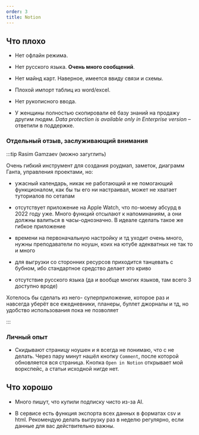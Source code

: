 ```yaml
---
order: 3
title: Notion
---
```


## Что плохо

-  Нет офлайн режима.

-  Нет русского языка. **Очень много сообщений**.

-  Нет майнд карт. Наверное, имеется ввиду связи и схемы.

-  Плохой импорт таблиц из word/excel.

-  Нет рукописного ввода.

-  У женщины полностью скопировали её базу знаний на продажу другим людям. *Data protection is available only in Enterprise version* – ответили в поддержке.

### Отдельный отзыв, заслуживающий внимания

:::tip Rasim Gamzaev (можно загуглить)

Очень гибкий инструмент для создания роудмап, заметок, диаграмм Ганта, управления проектами, но:

-  ужасный календарь, никак не работающий и не помогающий функционалом, как бы ты его ни настраивал, может не хватает туториалов по сетапам

-  отсутствует приложение на Apple Watch, что по-моему абсурд в 2022 году уже. Много функций отсылают к напоминаниям, а они должны валиться в часы-однозначно. В идеале сделать такое же гибкое приложение

-  времени на первоначальную настройку и тд уходит очень много, нужны преподаватели по ноушн, коих на ютубе адекватных не так то и много

-  для выгрузки со сторонних ресурсов приходится танцевать с бубном, ибо стандартное средство делает это криво

-  отсутствие русского языка (да и вообще многих языков, там всего 3 доступно вроде)

Хотелось бы сделать из него- суперприложение, которое раз и навсегда уберёт все ежедневники, планеры, буллет джорналы и тд, но удобство использования пока не позволяет

:::

### Личный опыт

-  Скидывают страницу ноушен и я всегда не понимаю, что с не делать. Через пару минут нашёл кнопку `Comment`, после которой обновляется вся страница. Кнопка `Open in Notion` открывает мой воркспейс, а статьи исходной нигде нет.

## Что хорошо

-  Много пишут, что купили подписку чисто из-за AI.

-  В сервисе есть функция экспорта всех данных в форматах csv и html. Рекомендую делать выгрузку раз в неделю регулярно, если данные для вас действительно важны.